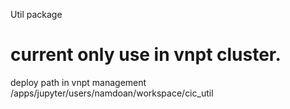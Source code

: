 Util package
# current only use in vnpt cluster.
deploy path in vnpt management /apps/jupyter/users/namdoan/workspace/cic_util